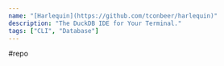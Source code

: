 ```yaml
---
name: "[Harlequin](https://github.com/tconbeer/harlequin)"
description: "The DuckDB IDE for Your Terminal."
tags: ["CLI", "Database"]
---
```

#repo